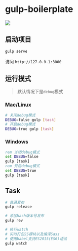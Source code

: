 # gulp-boilerplate

[![](https://img.shields.io/badge/node.js->=_0.12-brightgreen.svg?style=flat-square)]()

## 启动项目

```bash
gulp serve
```

访问 `http://127.0.0.1:3000`

## 运行模式

> 默认情况下是`debug`模式

### Mac/Linux

```bash
# 关闭debug模式
DEBUG=false gulp [task]
# 开启debug模式
DEBUG=true gulp [task]
```

### Windows

```bat
rem 关闭debug模式
set DEBUG=false
gulp [task]
rem 开启debug模式
set DEBUG=true
gulp [task]
```

## Task

```bash
# 普通发布
gulp release

# 添加hash版本号发布
gulp rev

# 执行watch
# 实时打包JS模块以及编译Sass
# 使用babel支持ES2015(ES6)语法
gulp watch
```
